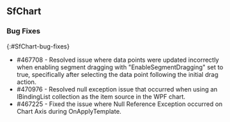## SfChart 

### Bug Fixes
{:#SfChart-bug-fixes}

* \#467708 - Resolved issue where data points were updated incorrectly when enabling segment dragging with "EnableSegmentDragging" set to true, specifically after selecting the data point following the initial drag action.
* \#470976 - Resolved null exception issue that occurred when using an IBindingList collection as the item source in the WPF chart.
* \#467225 - Fixed the issue where Null Reference Exception occurred on Chart Axis during OnApplyTemplate.
